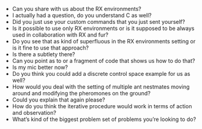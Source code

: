 - Can you share with us about the RX environments?
- I actually had a question, do you understand C as well?
- Did you just use your custom commands that you just sent yourself?
- Is it possible to use only RX environments or is it supposed to be always used in collaboration with RX and fur?
- Do you see that as kind of superfluous in the RX environments setting or is it fine to use that approach?
- Is there a subtlety there?
- Can you point as to or a fragment of code that shows us how to do that?
- Is my mic better now?
- Do you think you could add a discrete control space example for us as well?
- How would you deal with the setting of multiple ant nestmates moving around and modifying the pheromones on the ground?
- Could you explain that again please?
- How do you think the iterative procedure would work in terms of action and observation?
- What’s kind of the biggest problem set of problems you’re looking to do?
